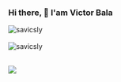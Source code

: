 ### Hi there, 👋 I'am Victor Bala

<!--
**savicsly/savicsly** is a ✨ _special_ ✨ repository because its `README.md` (this file) appears on your GitHub profile.
-->

<div>
  <img align="center" src="https://github-readme-stats.vercel.app/api?username=savicsly&show_icons=true&theme=radical&count_private=true" alt="savicsly" />
</div>

<br>

<div>
  <img align="left" src="https://github-readme-stats.vercel.app/api/top-langs/?username=savicsly&layout=compact&hide=html&theme=radical" alt="savicsly" />
</div>
<br>


<!--
<div>
  Here are some ideas to get you started:

- 🔭 I’m currently working on ...
- 🌱 I’m currently learning ...
- 👯 I’m looking to collaborate on ...
- 🤔 I’m looking for help with ...
- 💬 Ask me about ...
- 📫 How to reach me: ...
- 😄 Pronouns: ...
- ⚡ Fun fact: ...
</div>
-->

<br>


  ![](https://komarev.com/ghpvc/?username=savicsly)
